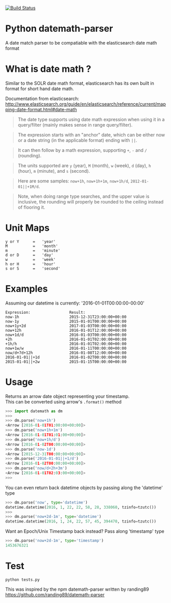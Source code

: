 [![Build Status](https://travis-ci.org/nickmaccarthy/python-datemath.svg?branch=master)](https://travis-ci.org/nickmaccarthy/python-datemath.svg?branch=master)


# Python datemath-parser
A date match parser to be compatiable with the elasticsearch date math format

# What is date math ?
Similar to the SOLR date math format, elasticsearch has its own built in format for short hand date math.

Documentation from elasticsearch:
http://www.elasticsearch.org/guide/en/elasticsearch/reference/current/mapping-date-format.html#date-math

> The date type supports using date math expression when using it in a query/filter (mainly makes sense in range query/filter).

> The expression starts with an "anchor" date, which can be either now or a date string (in the applicable format) ending with `||`.

> It can then follow by a math expression, supporting `+`, `-` and `/` (rounding).

> The units supported are `y` (year), `M` (month), `w` (week), `d` (day), `h` (hour), `m` (minute), and `s` (second).

> Here are some samples: `now+1h`, `now+1h+1m`, `now+1h/d`, `2012-01-01||+1M/d`.

> Note, when doing range type searches, and the upper value is inclusive, the rounding will properly be rounded to the ceiling instead of flooring it.

# Unit Maps
```
y or Y      =   'year'
M           =   'month'
m           =   'minute'
d or D      =   'day'
w           =   'week'
h or H      =   'hour'
s or S      =   'second'
```

# Examples
Assuming our datetime is currently: '2016-01-01T00:00:00-00:00'
```
Expression:                 Result:
now-1h                      2015-12-31T23:00:00+00:00
now-1y                      2015-01-01T00:00:00+00:00
now+1y+2d                   2017-01-03T00:00:00+00:00
now+12h                     2016-01-01T12:00:00+00:00
now+1d/d                    2016-01-03T00:00:00+00:00
+2h                         2016-01-01T02:00:00+00:00
+1h/h                       2016-01-01T02:00:00+00:00
now+1w/w                    2016-01-11T00:00:00+00:00
now/d+7d+12h                2016-01-08T12:00:00+00:00
2016-01-01||+1d             2016-01-02T00:00:00+00:00
2015-01-01||+2w             2015-01-15T00:00:00+00:00
```

# Usage
Returns an arrow date object representing your timestamp.  
This can be converted using arrow's ```.format()``` method
```python
>>> import datemath as dm
>>>
>>> dm.parse('now+1h')
<Arrow [2016-01-01T01:00:00+00:00]>
>>> dm.parse('now+1h+1m')
<Arrow [2016-01-01T01:01:00+00:00]>
>>> dm.parse('now+1h/d')
<Arrow [2016-01-02T00:00:00+00:00]>
>>> dm.parse('now-1d')
<Arrow [2015-12-31T00:00:00+00:00]>
>>> dm.parse('2016-01-01||+1/d')
<Arrow [2016-01-02T00:00:00+00:00]>
>>> dm.parse('now/d+2h+3m')
<Arrow [2016-01-01T02:03:00+00:00]>
>>>
```
You can even return back datetime objects by passing along the 'datetime' type
```python
>>> dm.parse('now', type='datetime')
datetime.datetime(2016, 1, 22, 22, 58, 28, 338060, tzinfo=tzutc())
>>>
>>> dm.parse('now+2d-1m', type='datetime')
datetime.datetime(2016, 1, 24, 22, 57, 45, 394470, tzinfo=tzutc())
```
Want an Epoch/Unix Timestamp back instead? Pass along 'timestamp' type
```python
>>> dm.parse('now+2d-1m', type='timestamp')
1453676321
```

# Test
```python tests.py```


This was inspired by the npm datemath-parser written by randing89
https://github.com/randing89/datemath-parser
